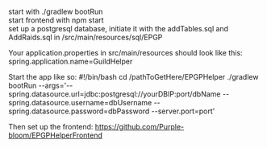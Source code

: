 start with ./gradlew bootRun  
start frontend with npm start  
set up a postgresql database, initiate it with the addTables.sql and AddRaids.sql in /src/main/resources/sql/EPGP  

Your application.properties in src/main/resources should look like this:  
spring.application.name=GuildHelper

Start the app like so:
#!/bin/bash
cd /pathToGetHere/EPGPHelper
./gradlew bootRun --args='--spring.datasource.url=jdbc:postgresql://yourDBIP:port/dbName --spring.datasource.username=dbUsername --spring.datasource.password=dbPassword --server.port=port'

Then set up the frontend: https://github.com/Purple-bloom/EPGPHelperFrontend
